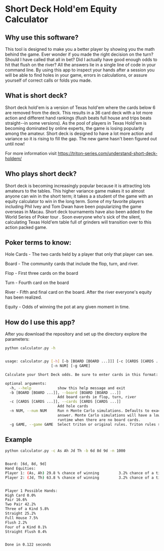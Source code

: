 # Short Deck Hold'em Equity Calculator

## Why use this software?

This tool is designed to make you a better player by showing you the math behind the game. Ever wonder if you made the right decision on the turn? Should I have called that all in bet? Did I actually have good enough odds to hit that flush on the river? All the answers lie in a single line of code in your command line. By using this app to inspect your hands after a session you will be able to find holes in your game, errors in calculations, or assure yourself of correct calls or folds you made. 

## What is short deck?

Short deck hold'em is a version of Texas hold'em where the cards below 6 are removed from the deck. This results in a 36 card deck with a lot more action and different hand rankings (flush beats full house and trips beats straight--in some versions). As the pool of players in Texas Hold'em is becoming dominated by online experts, the game is losing popularity among the amateur. Short deck is designed to have a lot more action and variance so it is rising to fill the gap. The new game hasn't been figured out until now!

For more information visit <https://triton-series.com/understand-short-deck-holdem/>

## Who plays short deck?

Short deck is becoming increasingly popular because it is attracting lots amateurs to the tables. This higher variance game makes it so almost anyone can win in the short term; it takes a a student of the game with an equity calculator to win in the long term. Some of my favorite players including Phil Ivey and Tom Dwan have been popularizing the game overseas in Macau. Short deck tournaments have also been added to the World Series of Poker tour . Soon everyone who's sick of the silent, calculating Texas Hold'em table full of grinders will transition over to this action packed game.


## Poker terms to know:

  Hole Cards - The two cards held by a player that only that player can see.
  
  Board - The community cards that include the flop, turn, and river.
  
  Flop - First three cards on the board
  
  Turn - Fourth card on the board
  
  River - Fifth and final card on the board. After the river everyone's equity has been realized.
  
  Equity - Odds of winning the pot at any given moment in time.
  
## How do I use this app?

After you download the repository and set up the directory explore the parameters:


```sh
python calculator.py -h


usage: calculator.py [-h] [-b [BOARD [BOARD ...]]] [-c [CARDS [CARDS ...]]]
                     [-n NUM] [-g GAME]

Calculate your Short Deck odds. Be sure to enter cards in this format: As, Qc, Th, 2d

optional arguments:
  -h, --help            show this help message and exit
  -b [BOARD [BOARD ...]], --board [BOARD [BOARD ...]]
                        Add board cards ie flop, turn, river
  -c [CARDS [CARDS ...]], --cards [CARDS [CARDS ...]]
                        Add hole cards
  -n NUM, --num NUM     Run n Monte Carlo simulations. Defaults to exact
                        answer. Monte Carlo simulations will have a lower
                        runtime when there are no board cards.
  -g GAME, --game GAME  Select triton or original rules. Triton rules straight > three of a kind.
```

## Example

```sh
python calculator.py -c As Ah Jd Th -b 6d 8d 9d -n 1000


Board: [6d, 8d, 9d]
Hand Equities:
Player 1: (As, Ah) 29.8 % chance of winning         3.2% chance of a tie
Player 2: (Jd, Th) 63.8 % chance of winning         3.2% chance of a tie


Player 1 Possible Hands:
High Card 0.0%
Pair 16.6%
Two Pair 42.2%
Three of a Kind 5.8%
Straight 25.2%
Full House 7.5%
Flush 2.2%
Four of a Kind 0.1%
Straight Flush 0.4%


Done in 0.122 seconds
